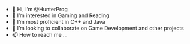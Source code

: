 - 👋 Hi, I’m @HunterProg
- 👀 I’m interested in Gaming and Reading
- 🌱 I’m most proficient in C++ and Java
- 💞️ I’m looking to collaborate on Game Development and other projects
- 📫 How to reach me ...

<!---
HunterProg/HunterProg is a ✨ special ✨ repository because its `README.md` (this file) appears on your GitHub profile.
You can click the Preview link to take a look at your changes.
--->
